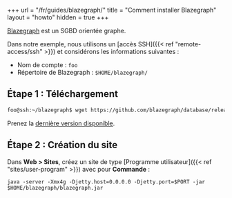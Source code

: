 +++
url = "/fr/guides/blazegraph/"
title = "Comment installer Blazegraph"
layout = "howto"
hidden = true
+++

[Blazegraph](https://blazegraph.com/) est un SGBD orientée graphe.


Dans notre exemple, nous utilisons un [accès SSH]({{< ref "remote-access/ssh" >}}) et considérons les informations suivantes :

- Nom de compte : `foo`
- Répertoire de Blazegraph : `$HOME/blazegraph/`


## Étape 1 : Téléchargement

```sh
foo@ssh:~/blazegraph$ wget https://github.com/blazegraph/database/releases/download/<blazegraph-last-version>/blazegraph.jar
```

Prenez la [dernière version disponible](https://github.com/blazegraph/database/releases).

## Étape 2 : Création du site

Dans **Web > Sites**, créez un site de type [Programme utilisateur]({{< ref "sites/user-program" >}}) avec pour **Commande** :

```
java -server -Xmx4g -Djetty.host=0.0.0.0 -Djetty.port=$PORT -jar $HOME/blazegraph/blazegraph.jar
```
